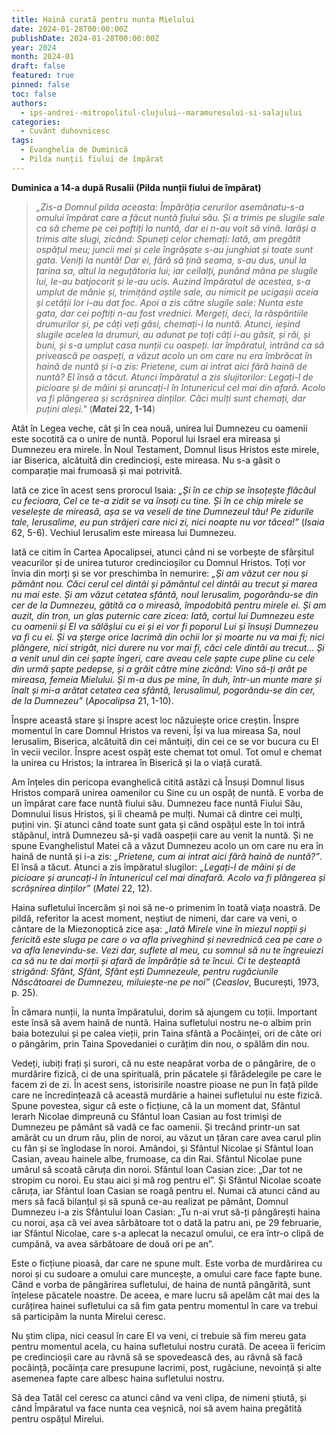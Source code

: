 ```yaml
---
title: Haină curată pentru nunta Mielului
date: 2024-01-28T00:00:00Z
publishDate: 2024-01-28T00:00:00Z
year: 2024
month: 2024-01
draft: false
featured: true
pinned: false
toc: false
authors:
  - ips-andrei--mitropolitul-clujului--maramuresului-si-salajului  
categories:
  - Cuvânt duhovnicesc
tags:
  - Evanghelia de Duminică
  - Pilda nunții fiului de împărat
---
```

**Duminica a 14-a după Rusalii (Pilda nunții fiului de împărat)**

> _„Zis-a Domnul pilda aceasta: Împărăția cerurilor asemănatu-s-a omului împărat care a făcut nuntă fiului său. Și a trimis pe slugile sale ca să cheme pe cei poftiți la nuntă, dar ei n-au voit să vină. Iarăși a trimis alte slugi, zicând: Spuneți celor chemați: Iată, am pregătit ospățul meu; juncii mei și cele îngrășate s-au junghiat și toate sunt gata. Veniți la nuntă! Dar ei, fără să țină seama, s-au dus, unul la țarina sa, altul la neguțătoria lui; iar ceilalți, punând mâna pe slugile lui, le-au batjocorit și le-au ucis. Auzind împăratul de acestea, s-a umplut de mânie și, trimițând oștile sale, au nimicit pe ucigașii aceia și cetății lor i-au dat foc. Apoi a zis către slugile sale: Nunta este gata, dar cei poftiți n-au fost vrednici. Mergeți, deci, la răspântiile drumurilor și, pe câți veți găsi, chemați-i la nuntă. Atunci, ieșind slugile acelea la drumuri, au adunat pe toți câți i-au găsit, și răi, și buni, și s-a umplut casa nunții cu oaspeți. Iar împăratul, intrând ca să privească pe oaspeți, a văzut acolo un om care nu era îmbrăcat în haină de nuntă și i-a zis: Prietene, cum ai intrat aici fără haină de nuntă? El însă a tăcut. Atunci împăratul a zis slujitorilor: Legați-l de picioare și de mâini și aruncați-l în întunericul cel mai din afară. Acolo va fi plângerea și scrâșnirea dinților. Căci mulți sunt chemați, dar puțini aleși."_ (**_Matei_ 22, 1-14**)

Atât în Legea veche, cât și în cea nouă, unirea lui Dumnezeu cu oamenii este socotită ca o unire de nuntă. Poporul lui Israel era mireasa și Dumnezeu era mirele. În Noul Testament, Domnul Iisus Hristos este mirele, iar Biserica, alcătuită din credincioși, este mireasa. Nu s-a găsit o comparație mai frumoasă și mai potrivită.

Iată ce zice în acest sens prorocul Isaia: _„Și în ce chip se însoțește flăcăul cu fecioara, Cel ce te-a zidit se va însoți cu tine. Și în ce chip mirele se veselește de mireasă, așa se va veseli de tine Dumnezeul tău! Pe zidurile tale, Ierusalime, eu pun străjeri care nici zi, nici noapte nu vor tăcea!”_  (_Isaia_ 62, 5-6). Vechiul Ierusalim este mireasa lui Dumnezeu.

Iată ce citim în Cartea Apocalipsei, atunci când ni se vorbește de sfârșitul veacurilor și de unirea tuturor credincioșilor cu Domnul Hristos. Toți vor învia din morți și se vor preschimba în nemurire: _„Și am văzut cer nou și pământ nou. Căci cerul cel dintâi și pământul cel dintâi au trecut și marea nu mai este. Și am văzut cetatea sfântă, noul Ierusalim, pogorându-se din cer de la Dumnezeu, gătită ca o mireasă, împodobită pentru mirele ei. Și am auzit, din tron, un glas puternic care zicea: Iată, cortul lui Dumnezeu este cu oamenii și El va sălășlui cu ei și ei vor fi poporul Lui și însuși Dumnezeu va fi cu ei. Și va șterge orice lacrimă din ochii lor și moarte nu va mai fi; nici plângere, nici strigăt, nici durere nu vor mai fi, căci cele dintâi au trecut… Și a venit unul din cei șapte îngeri, care aveau cele șapte cupe pline cu cele din urmă șapte pedepse, și a grăit către mine zicând: Vino să-ți arăt pe mireasa, femeia Mielului. Și m-a dus pe mine, în duh, într-un munte mare și înalt și mi-a arătat cetatea cea sfântă, Ierusalimul, pogorându-se din cer, de la Dumnezeu”_ (_Apocalipsa_ 21, 1-10).

Înspre această stare și înspre acest loc năzuiește orice creștin. Înspre momentul în care Domnul Hristos va reveni, Își va lua mireasa Sa, noul Ierusalim, Biserica, alcătuită din cei mântuiți, din cei ce se vor bucura cu El în vecii vecilor. Înspre acest ospăț este chemat tot omul. Tot omul e chemat la unirea cu Hristos; la intrarea în Biserică și la o viață curată.

Am înțeles din pericopa evanghelică citită astăzi că Însuși Domnul Iisus Hristos compară unirea oamenilor cu Sine cu un ospăț de nuntă. E vorba de un împărat care face nuntă fiului său. Dumnezeu face nuntă Fiului Său, Domnului Iisus Hristos, și îi cheamă pe mulți. Numai că dintre cei mulți, puțini vin. Și atunci când toate sunt gata și când ospățul este în toi intră stăpânul, intră Dumnezeu să-și vadă oaspeții care au venit la nuntă. Și ne spune Evanghelistul Matei că a văzut Dumnezeu acolo un om care nu era în haină de nuntă și i-a zis: _„Prietene, cum ai intrat aici fără haină de nuntă?”_. El însă a tăcut. Atunci a zis împăratul slugilor: _„Legați-l de mâini și de picioare și aruncați-l în întunericul cel mai dinafară. Acolo va fi plângerea și scrâșnirea dinților”_ (_Matei_ 22, 12).

Haina sufletului încercăm și noi să ne-o primenim în toată viața noastră. De pildă, referitor la acest moment, neștiut de nimeni, dar care va veni, o cântare de la Miezonoptică zice așa: _„Iată Mirele vine în miezul nopții și fericită este sluga pe care o va afla priveghind și nevrednică cea pe care o va afla lenevindu-se. Vezi dar, suflete al meu, cu somnul să nu te îngreuiezi ca să nu te dai morții și afară de împărăție să te încui. Ci te deșteaptă strigând: Sfânt, Sfânt, Sfânt ești Dumnezeule, pentru rugăciunile Născătoarei de Dumnezeu, miluiește-ne pe noi”_ (_Ceaslov_, București, 1973, p. 25).

În cămara nunții, la nunta împăratului, dorim să ajungem cu toții. Important este însă să avem haină de nuntă. Haina sufletului nostru ne-o albim prin baia botezului și pe calea vieții, prin Taina sfântă a Pocăinței, ori de câte ori o pângărim, prin Taina Spovedaniei o curățim din nou, o spălăm din nou.

Vedeți, iubiți frați și surori, că nu este neapărat vorba de o pângărire, de o murdărire fizică, ci de una spirituală, prin păcatele și fărădelegile pe care le facem zi de zi. În acest sens, istorisirile noastre pioase ne pun în față pilde care ne încredințează că această murdărie a hainei sufletului nu este fizică. Spune povestea, sigur că este o ficțiune, că la un moment dat, Sfântul Ierarh Nicolae dimpreună cu Sfântul Ioan Casian au fost trimiși de Dumnezeu pe pământ să vadă ce fac oamenii. Și trecând printr-un sat amărât cu un drum rău, plin de noroi, au văzut un țăran care avea carul plin cu fân și se înglodase în noroi. Amândoi, și Sfântul Nicolae și Sfântul Ioan Casian, aveau hainele albe, frumoase, ca din Rai. Sfântul Nicolae pune umărul să scoată căruța din noroi. Sfântul Ioan Casian zice: „Dar tot ne stropim cu noroi. Eu stau aici și mă rog pentru el”. Și Sfântul Nicolae scoate căruța, iar Sfântul Ioan Casian se roagă pentru el. Numai că atunci când au mers să facă bilanțul și să spună ce-au realizat pe pământ, Domnul Dumnezeu i-a zis Sfântului Ioan Casian: „Tu n-ai vrut să-ți pângărești haina cu noroi, așa că vei avea sărbătoare tot o dată la patru ani, pe 29 februarie, iar Sfântul Nicolae, care s-a aplecat la necazul omului, ce era într-o clipă de cumpănă, va avea sărbătoare de două ori pe an”.

Este o ficțiune pioasă, dar care ne spune mult. Este vorba de murdărirea cu noroi și cu sudoare a omului care muncește, a omului care face fapte bune. Când e vorba de pângărirea sufletului, de haina de nuntă pângărită, sunt înțelese păcatele noastre. De aceea, e mare lucru să apelăm cât mai des la curățirea hainei sufletului ca să fim gata pentru momentul în care va trebui să participăm la nunta Mirelui ceresc.

Nu știm clipa, nici ceasul în care El va veni, ci trebuie să fim mereu gata pentru momentul acela, cu haina sufletului nostru curată. De aceea îi fericim pe credincioșii care au râvnă să se spovedească des, au râvnă să facă pocăință, pocăința care presupune lacrimi, post, rugăciune, nevoință și alte asemenea fapte care albesc haina sufletului nostru.

Să dea Tatăl cel ceresc ca atunci când va veni clipa, de nimeni știută, și când Împăratul va face nunta cea veșnică, noi să avem haina pregătită pentru ospățul Mirelui.